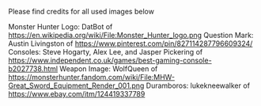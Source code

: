 Please find credits for all used images below

Monster Hunter Logo: DatBot of https://en.wikipedia.org/wiki/File:Monster_Hunter_logo.png
Question Mark: Austin Livingston of https://www.pinterest.com/pin/827114287796609324/
Consoles: Steve Hogarty, Alex Lee, and Jasper Pickering of https://www.independent.co.uk/games/best-gaming-console-b2027738.html
Weapon Image: WolfQueen of https://monsterhunter.fandom.com/wiki/File:MHW-Great_Sword_Equipment_Render_001.png
Duramboros: lukekneewalker of https://www.ebay.com/itm/124419337789